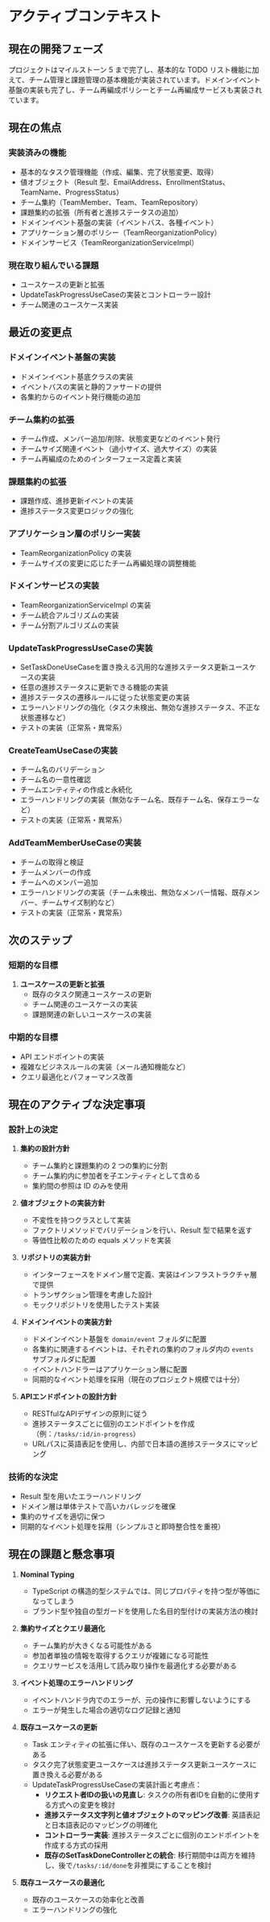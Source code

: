 # アクティブコンテキスト

## 現在の開発フェーズ

プロジェクトはマイルストーン 5 まで完了し、基本的な TODO リスト機能に加えて、チーム管理と課題管理の基本機能が実装されています。ドメインイベント基盤の実装も完了し、チーム再編成ポリシーとチーム再編成サービスも実装されています。

## 現在の焦点

### 実装済みの機能

- 基本的なタスク管理機能（作成、編集、完了状態変更、取得）
- 値オブジェクト（Result 型、EmailAddress、EnrollmentStatus、TeamName、ProgressStatus）
- チーム集約（TeamMember、Team、TeamRepository）
- 課題集約の拡張（所有者と進捗ステータスの追加）
- ドメインイベント基盤の実装（イベントバス、各種イベント）
- アプリケーション層のポリシー（TeamReorganizationPolicy）
- ドメインサービス（TeamReorganizationServiceImpl）

### 現在取り組んでいる課題

- ユースケースの更新と拡張
- UpdateTaskProgressUseCaseの実装とコントローラー設計
- チーム関連のユースケース実装

## 最近の変更点

### ドメインイベント基盤の実装

- ドメインイベント基底クラスの実装
- イベントバスの実装と静的ファサードの提供
- 各集約からのイベント発行機能の追加

### チーム集約の拡張

- チーム作成、メンバー追加/削除、状態変更などのイベント発行
- チームサイズ関連イベント（過小サイズ、過大サイズ）の実装
- チーム再編成のためのインターフェース定義と実装

### 課題集約の拡張

- 課題作成、進捗更新イベントの実装
- 進捗ステータス変更ロジックの強化

### アプリケーション層のポリシー実装

- TeamReorganizationPolicy の実装
- チームサイズの変更に応じたチーム再編処理の調整機能

### ドメインサービスの実装

- TeamReorganizationServiceImpl の実装
- チーム統合アルゴリズムの実装
- チーム分割アルゴリズムの実装

### UpdateTaskProgressUseCaseの実装

- SetTaskDoneUseCaseを置き換える汎用的な進捗ステータス更新ユースケースの実装
- 任意の進捗ステータスに更新できる機能の実装
- 進捗ステータスの遷移ルールに従った状態変更の実装
- エラーハンドリングの強化（タスク未検出、無効な進捗ステータス、不正な状態遷移など）
- テストの実装（正常系・異常系）

### CreateTeamUseCaseの実装

- チーム名のバリデーション
- チーム名の一意性確認
- チームエンティティの作成と永続化
- エラーハンドリングの実装（無効なチーム名、既存チーム名、保存エラーなど）
- テストの実装（正常系・異常系）

### AddTeamMemberUseCaseの実装

- チームの取得と検証
- チームメンバーの作成
- チームへのメンバー追加
- エラーハンドリングの実装（チーム未検出、無効なメンバー情報、既存メンバー、チームサイズ制約など）
- テストの実装（正常系・異常系）

## 次のステップ

### 短期的な目標

1. **ユースケースの更新と拡張**
   - 既存のタスク関連ユースケースの更新
   - チーム関連のユースケースの実装
   - 課題関連の新しいユースケースの実装

### 中期的な目標

- API エンドポイントの実装
- 複雑なビジネスルールの実装（メール通知機能など）
- クエリ最適化とパフォーマンス改善

## 現在のアクティブな決定事項

### 設計上の決定

1. **集約の設計方針**

   - チーム集約と課題集約の 2 つの集約に分割
   - チーム集約内に参加者を子エンティティとして含める
   - 集約間の参照は ID のみを使用

2. **値オブジェクトの実装方針**

   - 不変性を持つクラスとして実装
   - ファクトリメソッドでバリデーションを行い、Result 型で結果を返す
   - 等価性比較のための equals メソッドを実装

3. **リポジトリの実装方針**

   - インターフェースをドメイン層で定義、実装はインフラストラクチャ層で提供
   - トランザクション管理を考慮した設計
   - モックリポジトリを使用したテスト実装

4. **ドメインイベントの実装方針**
   - ドメインイベント基盤を `domain/event` フォルダに配置
   - 各集約に関連するイベントは、それぞれの集約のフォルダ内の `events` サブフォルダに配置
   - イベントハンドラーはアプリケーション層に配置
   - 同期的なイベント処理を採用（現在のプロジェクト規模では十分）

5. **APIエンドポイントの設計方針**
   - RESTfulなAPIデザインの原則に従う
   - 進捗ステータスごとに個別のエンドポイントを作成（例：`/tasks/:id/in-progress`）
   - URLパスに英語表記を使用し、内部で日本語の進捗ステータスにマッピング

### 技術的な決定

- Result 型を用いたエラーハンドリング
- ドメイン層は単体テストで高いカバレッジを確保
- 集約のサイズを適切に保つ
- 同期的なイベント処理を採用（シンプルさと即時整合性を重視）

## 現在の課題と懸念事項

1. **Nominal Typing**

   - TypeScript の構造的型システムでは、同じプロパティを持つ型が等価になってしまう
   - ブランド型や独自の型ガードを使用した名目的型付けの実装方法の検討

2. **集約サイズとクエリ最適化**

   - チーム集約が大きくなる可能性がある
   - 参加者単独の情報を取得するクエリが複雑になる可能性
   - クエリサービスを活用して読み取り操作を最適化する必要がある

3. **イベント処理のエラーハンドリング**

   - イベントハンドラ内でのエラーが、元の操作に影響しないようにする
   - エラーが発生した場合の適切なログ記録と通知

4. **既存ユースケースの更新**

   - Task エンティティの拡張に伴い、既存のユースケースを更新する必要がある
   - タスク完了状態変更ユースケースは進捗ステータス更新ユースケースに置き換える必要がある
   - UpdateTaskProgressUseCaseの実装計画と考慮点：
     - **リクエスト者IDの扱いの見直し**: タスクの所有者IDを自動的に使用する方式への変更を検討
     - **進捗ステータス文字列と値オブジェクトのマッピング改善**: 英語表記と日本語表記のマッピングの明確化
     - **コントローラー実装**: 進捗ステータスごとに個別のエンドポイントを作成する方式の採用
     - **既存のSetTaskDoneControllerとの統合**: 移行期間中は両方を維持し、後で`/tasks/:id/done`を非推奨にすることを検討

5. **既存ユースケースの最適化**
   - 既存のユースケースの効率化と改善
   - エラーハンドリングの強化
